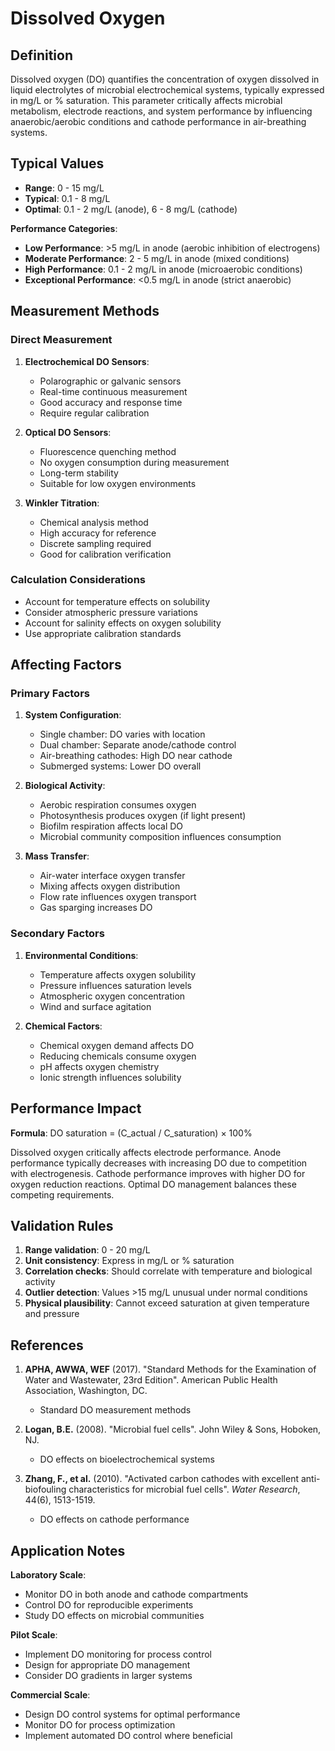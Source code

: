 <!--
Parameter ID: dissolved_oxygen
Category: chemical
Generated: 2025-01-16T12:39:00.000Z
-->

# Dissolved Oxygen

## Definition

Dissolved oxygen (DO) quantifies the concentration of oxygen dissolved in liquid
electrolytes of microbial electrochemical systems, typically expressed in mg/L
or % saturation. This parameter critically affects microbial metabolism,
electrode reactions, and system performance by influencing anaerobic/aerobic
conditions and cathode performance in air-breathing systems.

## Typical Values

- **Range**: 0 - 15 mg/L
- **Typical**: 0.1 - 8 mg/L
- **Optimal**: 0.1 - 2 mg/L (anode), 6 - 8 mg/L (cathode)

**Performance Categories**:

- **Low Performance**: >5 mg/L in anode (aerobic inhibition of electrogens)
- **Moderate Performance**: 2 - 5 mg/L in anode (mixed conditions)
- **High Performance**: 0.1 - 2 mg/L in anode (microaerobic conditions)
- **Exceptional Performance**: <0.5 mg/L in anode (strict anaerobic)

## Measurement Methods

### Direct Measurement

1. **Electrochemical DO Sensors**:

   - Polarographic or galvanic sensors
   - Real-time continuous measurement
   - Good accuracy and response time
   - Require regular calibration

2. **Optical DO Sensors**:

   - Fluorescence quenching method
   - No oxygen consumption during measurement
   - Long-term stability
   - Suitable for low oxygen environments

3. **Winkler Titration**:
   - Chemical analysis method
   - High accuracy for reference
   - Discrete sampling required
   - Good for calibration verification

### Calculation Considerations

- Account for temperature effects on solubility
- Consider atmospheric pressure variations
- Account for salinity effects on oxygen solubility
- Use appropriate calibration standards

## Affecting Factors

### Primary Factors

1. **System Configuration**:

   - Single chamber: DO varies with location
   - Dual chamber: Separate anode/cathode control
   - Air-breathing cathodes: High DO near cathode
   - Submerged systems: Lower DO overall

2. **Biological Activity**:

   - Aerobic respiration consumes oxygen
   - Photosynthesis produces oxygen (if light present)
   - Biofilm respiration affects local DO
   - Microbial community composition influences consumption

3. **Mass Transfer**:
   - Air-water interface oxygen transfer
   - Mixing affects oxygen distribution
   - Flow rate influences oxygen transport
   - Gas sparging increases DO

### Secondary Factors

1. **Environmental Conditions**:

   - Temperature affects oxygen solubility
   - Pressure influences saturation levels
   - Atmospheric oxygen concentration
   - Wind and surface agitation

2. **Chemical Factors**:
   - Chemical oxygen demand affects DO
   - Reducing chemicals consume oxygen
   - pH affects oxygen chemistry
   - Ionic strength influences solubility

## Performance Impact

**Formula**: DO saturation = (C_actual / C_saturation) × 100%

Dissolved oxygen critically affects electrode performance. Anode performance
typically decreases with increasing DO due to competition with electrogenesis.
Cathode performance improves with higher DO for oxygen reduction reactions.
Optimal DO management balances these competing requirements.

## Validation Rules

1. **Range validation**: 0 - 20 mg/L
2. **Unit consistency**: Express in mg/L or % saturation
3. **Correlation checks**: Should correlate with temperature and biological
   activity
4. **Outlier detection**: Values >15 mg/L unusual under normal conditions
5. **Physical plausibility**: Cannot exceed saturation at given temperature and
   pressure

## References

1. **APHA, AWWA, WEF** (2017). "Standard Methods for the Examination of Water
   and Wastewater, 23rd Edition". American Public Health Association,
   Washington, DC.

   - Standard DO measurement methods

2. **Logan, B.E.** (2008). "Microbial fuel cells". John Wiley & Sons, Hoboken,
   NJ.

   - DO effects on bioelectrochemical systems

3. **Zhang, F., et al.** (2010). "Activated carbon cathodes with excellent
   anti-biofouling characteristics for microbial fuel cells". _Water Research_,
   44(6), 1513-1519.
   - DO effects on cathode performance

## Application Notes

**Laboratory Scale**:

- Monitor DO in both anode and cathode compartments
- Control DO for reproducible experiments
- Study DO effects on microbial communities

**Pilot Scale**:

- Implement DO monitoring for process control
- Design for appropriate DO management
- Consider DO gradients in larger systems

**Commercial Scale**:

- Design DO control systems for optimal performance
- Monitor DO for process optimization
- Implement automated DO control where beneficial

